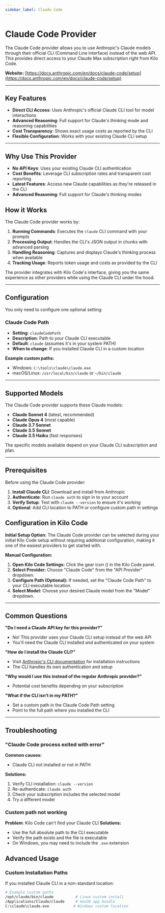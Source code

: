 ```yaml
---
sidebar_label: Claude Code
---
```


# Claude Code Provider

The Claude Code provider allows you to use Anthropic's Claude models through their official CLI (Command Line Interface) instead of the web API. This provides direct access to your Claude Max subscription right from Kilo Code.

**Website:** [https://docs.anthropic.com/en/docs/claude-code/setup](https://docs.anthropic.com/en/docs/claude-code/setup)

---

## Key Features

- **Direct CLI Access**: Uses Anthropic's official Claude CLI tool for model interactions
- **Advanced Reasoning**: Full support for Claude's thinking mode and reasoning capabilities
- **Cost Transparency**: Shows exact usage costs as reported by the CLI
- **Flexible Configuration**: Works with your existing Claude CLI setup

---

## Why Use This Provider

- **No API Keys**: Uses your existing Claude CLI authentication
- **Cost Benefits**: Leverage CLI subscription rates and transparent cost reporting
- **Latest Features**: Access new Claude capabilities as they're released in the CLI
- **Advanced Reasoning**: Full support for Claude's thinking modes

## How it Works

The Claude Code provider works by:

1. **Running Commands**: Executes the `claude` CLI command with your prompts
2. **Processing Output**: Handles the CLI's JSON output in chunks with advanced parsing
3. **Handling Reasoning**: Captures and displays Claude's thinking process when available
4. **Tracking Usage**: Reports token usage and costs as provided by the CLI

The provider integrates with Kilo Code's interface, giving you the same experience as other providers while using the Claude CLI under the hood.

---

## Configuration

You only need to configure one optional setting:

### **Claude Code Path**

- **Setting**: `claudeCodePath`
- **Description**: Path to your Claude CLI executable
- **Default**: `claude` (assumes it's in your system PATH)
- **When to change**: If you installed Claude CLI in a custom location

**Example custom paths:**

- Windows: `C:\tools\claude\claude.exe`
- macOS/Linux: `/usr/local/bin/claude` or `~/bin/claude`

---

## Supported Models

The Claude Code provider supports these Claude models:

- **Claude Sonnet 4** (latest, recommended)
- **Claude Opus 4** (most capable)
- **Claude 3.7 Sonnet**
- **Claude 3.5 Sonnet**
- **Claude 3.5 Haiku** (fast responses)

The specific models available depend on your Claude CLI subscription and plan.

---

## Prerequisites

Before using the Claude Code provider:

1. **Install Claude CLI**: Download and install from Anthropic
2. **Authenticate**: Run `claude auth` to sign in to your account
3. **Verify Setup**: Test with `claude --version` to ensure it's working
4. **Optional**: Add CLI location to PATH or configure custom path in settings

## Configuration in Kilo Code

**Initial Setup Option:**
The Claude Code provider can be selected during your initial Kilo Code setup without requiring additional configuration, making it one of the easiest providers to get started with.

**Manual Configuration:**

1. **Open Kilo Code Settings:** Click the gear icon (<Codicon name="gear" />) in the Kilo Code panel.
2. **Select Provider:** Choose "Claude Code" from the "API Provider" dropdown.
3. **Configure Path (Optional):** If needed, set the "Claude Code Path" to your CLI executable location.
4. **Select Model:** Choose your desired Claude model from the "Model" dropdown.

---

## Common Questions

**"Do I need a Claude API key for this provider?"**

- No! This provider uses your Claude CLI setup instead of the web API
- You'll need the Claude CLI installed and authenticated on your system

**"How do I install the Claude CLI?"**

- Visit [Anthropic's CLI documentation](https://docs.anthropic.com/en/docs/claude-code/setup) for installation instructions
- The CLI handles its own authentication and setup

**"Why would I use this instead of the regular Anthropic provider?"**

- Potential cost benefits depending on your subscription

**"What if the CLI isn't in my PATH?"**

- Set a custom path in the Claude Code Path setting
- Point to the full path where you installed the CLI

---

## Troubleshooting

### **"Claude Code process exited with error"**

**Common causes:**

- Claude CLI not installed or not in PATH

**Solutions:**

1. Verify CLI installation: `claude --version`
2. Re-authenticate: `claude auth`
3. Check your subscription includes the selected model
4. Try a different model

### **Custom path not working**

**Problem**: Kilo Code can't find your Claude CLI
**Solutions:**

- Use the full absolute path to the CLI executable
- Verify the path exists and the file is executable
- On Windows, you may need to include the `.exe` extension

## Advanced Usage

### **Custom Installation Paths**

If you installed Claude CLI in a non-standard location:

```bash
# Example custom paths
/opt/claude/bin/claude          # Linux custom install
/Applications/Claude/claude     # macOS app bundle
C:\claude\claude.exe           # Windows custom location
```
